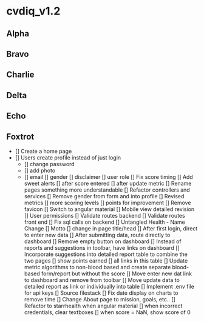 # cvdiq_v1.2

## Alpha

## Bravo

## Charlie

## Delta

## Echo

## Foxtrot


- [] Create a home page
- [] Users create profile instead of just login
	- [] change password
	- [] add photo
	- [] email
	[] gender
	[] disclaimer
	[] user role
[] Fix score timing
[] Add sweet alerts
	[] after score entered
	[] after update metric
[] Rename pages something more understandable
[] Refactor controllers and services
[] Remove gender from form and into profile
[] Revised metrics
	[] more scoring levels
	[] points for improvement
[] Remove favicon
[] Switch to angular material
[] Mobile view detailed revision
[] User permissions
[] Validate routes backend
[] Validate routes front end
[] Fix sql calls on backend
[] Untangled Health - Name Change
	[] Motto
	[] change in page title/head
[] After first login, direct to enter new data
[] After submitting data, route directly to dashboard
[] Remove empty button on dashboard
[] Instead of reports and suggestions in toolbar, have links on dashboard
[] Incorporate suggestions into detailed report table to combine the two pages
	[] show points earned
	[] all links in this table
[] Update metric algorithms to non-blood based and create separate blood-based form/report but    without the score
[] Move enter new dat link to dashboard and remove from toolbar
[] Move update data to detailed report as link or individually into table
[] Implement .env file for api keys
[] Source filestack
[] Fix date display on charts to remove time
[] Change About page to mission, goals, etc..
[] Refactor to starrhealth when angular material
[] when incorrect credentials, clear textboxes
[] when score = NaN, show score of 0